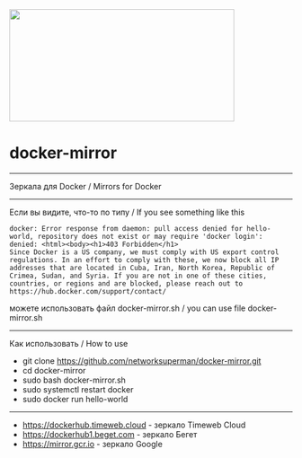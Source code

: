 <img src="https://asperti.com/2019/docker-proxy/docker-mirror_hubd455014c85183ff24ec394554f2ef72_19941_2c6d91dad0ef9962a143890ce79bab34.webp" width="400" height="200">

# docker-mirror
______________
Зеркала для Docker / Mirrors for Docker
______________
Если вы видите, что-то по типу / If you see something like this
```
docker: Error response from daemon: pull access denied for hello-world, repository does not exist or may require 'docker login': denied: <html><body><h1>403 Forbidden</h1>
Since Docker is a US company, we must comply with US export control regulations. In an effort to comply with these, we now block all IP addresses that are located in Cuba, Iran, North Korea, Republic of Crimea, Sudan, and Syria. If you are not in one of these cities, countries, or regions and are blocked, please reach out to https://hub.docker.com/support/contact/
```
можете использовать файл docker-mirror.sh / you can use file docker-mirror.sh 
______________
Как использовать / How to use

- git clone https://github.com/networksuperman/docker-mirror.git
- cd docker-mirror
- sudo bash docker-mirror.sh
- sudo systemctl restart docker
- sudo docker run hello-world
______________
- https://dockerhub.timeweb.cloud - зеркало Timeweb Cloud
- https://dockerhub1.beget.com - зеркало Бегет
- https://mirror.gcr.io - зеркало Google

